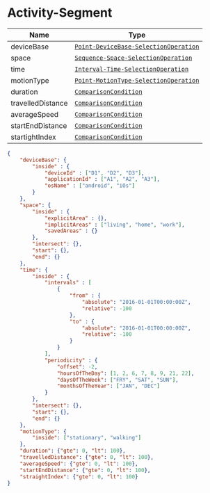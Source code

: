# Activity-Segment

Name        |Type      
------------|----------
deviceBase | [`Point-DeviceBase-SelectionOperation`]() 
space | [`Sequence-Space-SelectionOperation`]() 
time | [`Interval-Time-SelectionOperation`]() 
motionType | [`Point-MotionType-SelectionOperation`]()
duration | [`ComparisonCondition`]() 
travelledDistance | [`ComparisonCondition`]() 
averageSpeed | [`ComparisonCondition`]() 
startEndDistance | [`ComparisonCondition`]() 
startightIndex | [`ComparisonCondition`]() 

```json
{
    "deviceBase": {
        "inside" : {
            "deviceId" : ["D1", "D2", "D3"],
            "applicationId" : ["A1", "A2", "A3"],
            "osName" : ["android", "iOs"]
        }
    },
    "space": {
        "inside" : {
            "explicitArea" : {},
            "implicitAreas" : ["living", "home", "work"],
            "savedAreas" : {}
        },
        "intersect": {},
        "start": {},
        "end": {}
    },
    "time": {
        "inside" : {
            "intervals" : [
                {
                    "from" : {
                        "absolute": "2016-01-01T00:00:00Z",
                        "relative": -100
                    },
                    "to" : {
                        "absolute": "2016-01-01T00:00:00Z",
                        "relative": -100
                    }
                }
            ],
            "periodicity" : {
        		"offset": -2,
        		"hoursOfTheDay": [1, 2, 6, 7, 8, 9, 21, 22],
        		"daysOfTheWeek": ["FRY", "SAT", "SUN"],
        		"monthsOfTheYear": ["JAN", "DEC"]
        	}
        },
        "intersect": {},
        "start": {},
        "end": {}
    },
    "motionType": {
        "inside": ["stationary", "walking"]
    },
    "duration": {"gte": 0, "lt": 100},
    "travelledDistance": {"gte": 0, "lt": 100},
    "averageSpeed": {"gte": 0, "lt": 100},
    "startEndDistance": {"gte": 0, "lt": 100},
    "straightIndex": {"gte": 0, "lt": 100}
}
```

